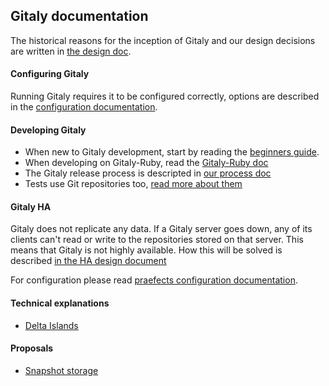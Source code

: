 ## Gitaly documentation

The historical reasons for the inception of Gitaly and our design decisions are
written in [the design doc](doc/DESIGN.md).

#### Configuring Gitaly

Running Gitaly requires it to be configured correctly, options are described in
the [configuration documentation](doc/configuration/README.md).

#### Developing Gitaly

- When new to Gitaly development, start by reading the [beginners guide](doc/beginners_guide.md).
- When developing on Gitaly-Ruby, read the [Gitaly-Ruby doc](doc/ruby_endpoint.md)
- The Gitaly release process is descripted in [our process doc](doc/PROCESS.md)
- Tests use Git repositories too, [read more about them](doc/test_repos.md)

#### Gitaly HA

Gitaly does not replicate any data. If a Gitaly server goes down, any of its
clients can't read or write to the repositories stored on that server. This
means that Gitaly is not highly available. How this will be solved is described
[in the HA design document](doc/design_ha.md)

For configuration please read [praefects configuration documentation](doc/configuration/praefect.md).

#### Technical explanations

- [Delta Islands](delta_islands.md)

#### Proposals

- [Snapshot storage](proposals/snapshot-storage.md)
